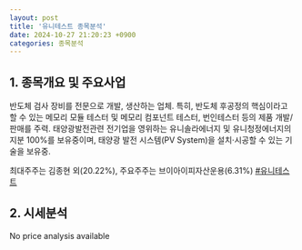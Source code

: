```yaml
---
layout: post
title: '유니테스트 종목분석'
date: 2024-10-27 21:20:23 +0900
categories: 종목분석
---
```


## 1. 종목개요 및 주요사업

반도체 검사 장비를 전문으로 개발, 생산하는 업체. 특히, 반도체 후공정의 핵심이라고 할 수 있는 메모리 모듈 테스터 및 메모리 컴포넌트 테스터, 번인테스터 등의 제품 개발/판매를 주력. 태양광발전관련 전기업을 영위하는 유니솔라에너지 및 유니청정에너지의 지분 100%를 보유중이며, 태양광 발전 시스템(PV System)을 설치·시공할 수 있는 기술을 보유중.

최대주주는 김종현 외(20.22%), 주요주주는 브이아이피자산운용(6.31%)
[#유니테스트](#)

## 2. 시세분석

No price analysis available
